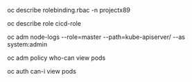 oc describe rolebinding.rbac -n projectx89

oc describe role cicd-role

oc adm node-logs --role=master --path=kube-apiserver/ --as system:admin

oc adm policy who-can view pods

oc auth can-i view pods
